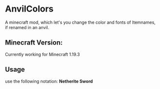 # AnvilColors
A minecraft mod, which let's you change the color and fonts of Itemnames, if renamed in an anvil.

## Minecraft Version:
Currently working for Minecraft 1.19.3

## Usage
use the following notation: **<green><bold>Netherite <gold>Sword**
